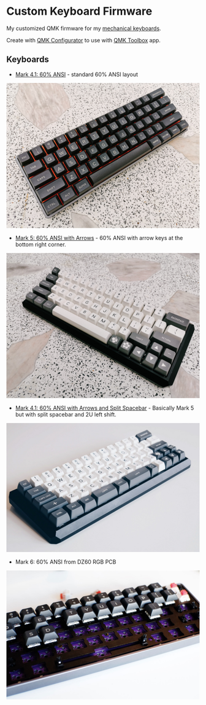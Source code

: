 # Custom Keyboard Firmware

My customized QMK firmware for my [mechanical keyboards](https://armno.in.th/2019/05/01/custom-mechanical-keyboard-build-2/).

Create with [QMK Configurator](https://config.qmk.fm) to use with [QMK Toolbox](https://github.com/qmk/qmk_toolbox) app.

## Keyboards

- [Mark 4.1: 60% ANSI](./dz60-ansi/readme.md) - standard 60% ANSI layout

![mark 4.2](m4.jpg)

- [Mark 5: 60% ANSI with Arrows](./dz60-ansi-arrows/readme.md) - 60% ANSI with arrow keys at the bottom right corner.

![mark 5](m5.jpg)

- [Mark 4.1: 60% ANSI with Arrows and Split Spacebar](./dz60-arrows-split-spacebar/readme.md) - Basically Mark 5 but with split spacebar and 2U left shift.

![mark 4.1](m4.1.jpg)

- Mark 6: 60% ANSI from DZ60 RGB PCB

![mark 6](m6.jpg)